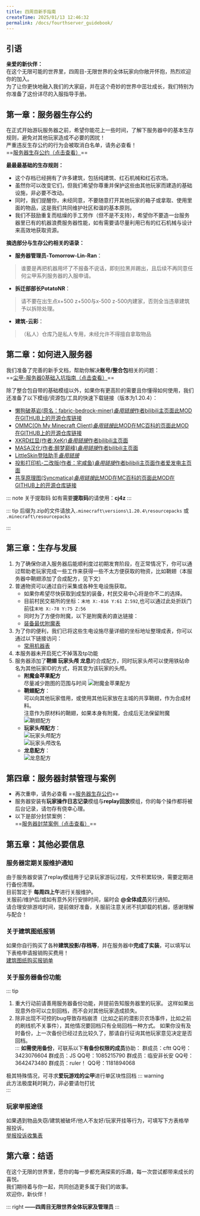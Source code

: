 ```yaml
---
title: 四周目新手指南
createTime: 2025/01/13 12:46:32
permalink: /docs/fourthserver_guidebook/
---
```


## 引语

**亲爱的新伙伴：**  
在这个无限可能的世界里，四周目-无限世界的全体玩家向你敞开怀抱，热烈欢迎你的加入。  
为了让你更快地融入我们的大家庭，并在这个奇妙的世界中茁壮成长，我们特别为你准备了这份详尽的入服指导手册。

## **第一章：服务器生存公约**

在正式开始游玩服务器之前，希望你能花上一些时间，了解下服务器中的基本生存规则，避免对其他玩家造成不必要的困扰！  
严重违反生存公约的行为会被取消白名单，请务必查看！  
==[服务器生存公约（点击查看）](./02服务器生存公约.md)==

**最最最基础的生存规则：**

- 这个存档已经拥有了许多建筑，包括纯建筑、红石机械和红石农场。  
- 虽然你可以改变它们，但我们希望你尊重并保护这些由其他玩家而建造的基础设施，非必要不改动。  
- 同时，我们提醒你，未经同意，不要随意打开其他玩家的箱子或拿取、使用里面的物品，这是我们共同维护社区和谐的基本原则。  
- 我们不鼓励重复而枯燥的手工劳作（但不是不支持），希望你不要造一台服务器里已有的机器浪费服务器性能，如有需要请尽量利用已有的红石机械与设计来高效地获取资源。

**摘选部分与生存公约相关的语录：**

- **服务器管理员-Tomorrow-Lin-Ran**：

>谁要是再把机器用坏了不报备不说话，即刻拉黑并踢出，且后续不再同意任何尘甲系列服务器的入服申请。

- **拆迁部部长PotatoNR**：

>请不要在出生点x+500 z+500与x-500 z-500内建家，否则全当违章建筑予以拆除处理。

- **建筑-云彩**：

>（私人）仓库乃是私人专用，未经允许不得擅自拿取物品

## **第二章：如何进入服务器**

我们准备了完善的新手文档，帮助你解决**账号/整合包**相关的问题：  
==[尘甲-服务器0基础入坑指南（点击查看）](../尘甲-服务器0基础入坑指南.md)==

除了整合包自带的基础模组以外，如果你有更高阶的需要且你懂得如何使用，我们还准备了以下模组/资源包/工具的快速下载链接（版本为1.20.4）：

- [懒狗破基岩(原名：fabric-bedrock-miner)](https://pan.linran.moe/s/x5Cb/CJ4Z)[*备用链接*](https://wwjj.lanzn.com/i4zKg2f2rpxa)[作者bilibili主页面](https://space.bilibili.com/397105271)[此MOD在GITHUB上的开源仓库链接](https://github.com/bunnyi116/fabric-bedrock-miner?tab=readme-ov-file)
- [OMMC(Oh My Minecraft Client)](https://pan.linran.moe/s/04s5/CJ4Z)[*备用链接*](https://wwjj.lanzn.com/iYEjY2epimqd)[此MOD在MC百科的页面](https://www.mcmod.cn/class/4189.html)[此MOD在GITHUB上的开源仓库链接](https://github.com/SkyDynamic/oh-my-minecraft-client)
- [XKRD红显(作者:XeKr)](https://pan.linran.moe/s/dQup/CJ4Z)[*备用链接*](https://wwjj.lanzn.com/izXmJ2f2qltg)[作者bilibili主页面](https://space.bilibili.com/5930630)
- [MASA汉化(作者:醉梦巅峰)](https://pan.linran.moe/s/6QS5/CJ4Z)[*备用链接*](https://wwjj.lanzn.com/iG1sa2epimsf)[作者bilibili主页面](https://space.bilibili.com/13205801)
- [LittleSkin登陆助手](https://pan.linran.moe/s/gkfg/CJ4Z)[*备用链接*](https://wwjj.lanzn.com/iWxho2episoh)  
- [投影打印机-二改版(作者：宅咸鱼)](https://pan.linran.moe/s/odim/CJ4Z)[*备用链接*](https://wwjj.lanzouu.com/iDx3P31ndf3e)[作者bilibili主页面](https://space.bilibili.com/31545812)[作者爱发电主页面](https://afdian.com/a/zhaixianyu_001)
- [共享原理图(Syncmatica)](https://pan.linran.moe/s/aVI8/CJ4Z)[*备用链接*](https://wwjj.lanzn.com/iU83y2nsovih)[此MOD在MC百科的页面](https://www.mcmod.cn/class/6842.html)[此MOD在GITHUB上的开源仓库链接](https://github.com/End-Tech/syncmatica)

::: note 关于提取码
如有需要**提取码**的请使用：**cj4z**
:::

::: tip
后缀为.zip的文件请放入`.minecraft\versions\1.20.4\resourcepacks` 或 `.minecraft\resourcepacks`  

:::

## **第三章：生存与发展**

1. 为了确保你进入服务器后能顺利度过初期发育阶段，在正常情况下，你可以通过帮助老玩家完成一些工作来获得一些不太方便获取的物资，比如鞘翅（本服务器中鞘翅添加了合成配方，见下文）
2. 普通物资可以通过自行采集或各种生电设施获取。
    - 如果你希望尽快获取到成型的装备，村民交易中心将是你不二的选择。
    - 目前村民交易所的坐标：`末地 X:-816 Y:61 Z:592`,也可以通过此处折跃门前往`末地 X:-78 Y:75 Z:56`
    - 同时为了方便你附魔，以下是附魔表的直达链接：
    - [装备最优附魔表](./03装备最优附魔表.md)
3. 为了你的便利，我们已将这些生电设施尽量详细的坐标地址整理成表，你可以通过以下链接访问：
    - [常用机器表](./常用机器坐标.md)
4. 本服务器未开启死亡不掉落及tp功能
5. 服务器添加了**鞘翅 玩家头颅 龙息**的合成配方，同时玩家头颅可以使用铁砧命名为其他玩家ID的方式，将其变为该玩家的头颅。
    - **附魔金苹果配方**  
         尽量减少跑图的范围与时间
         ![附魔金苹果配方](/img/03公益服务器/四周目/01四周目新手指南/附魔金苹果.png)
    - **鞘翅配方**：  
         可以向其他玩家借用，或使用其他玩家放在主城的共享鞘翅，作为合成材料。  
         注意作为原材料的鞘翅，如果本身有附魔，合成后无法保留附魔  
         ![鞘翅配方](/img/03公益服务器/四周目/01四周目新手指南/鞘翅.png)
    - **玩家头颅配方**：  
         ![玩家头颅配方](/img/03公益服务器/四周目/01四周目新手指南/头颅_1.png)  
         ![玩家头颅改名](/img/03公益服务器/四周目/01四周目新手指南/头颅_2.png)
    - **龙息配方**：  
         ![龙息配方](/img/03公益服务器/四周目/01四周目新手指南/龙息.png)
  
## **第四章：服务器封禁管理与案例**

- 再次重申，请务必查看 ==[服务器生存公约](./02服务器生存公约.md)==  
- 服务器安装有**玩家操作日志记录**模组与**replay回放**模组，你的每个操作都将被后台记录，请勿存有侥幸心理。
- 以下是部分封禁案例：  
==[服务器封禁案例（点击查看）](./服务器封禁案例/索引.md)==

## **第五章：其他必要信息**  

### **服务器定期关服维护通知**

由于服务器安装了replay模组用于记录玩家游玩过程，文件积累较快，需要定期进行备份清理。  
目前暂定于 **每周四上午**进行关服维护。  
关服前/维护后/或如有意外另行安排时间，届时会 **@全体成员**另行通知。  
请合理安排游戏时间，提前做好准备，关服前注意关闭不抗卸载的机器，感谢理解与配合！  

### **关于建筑图纸报销**

如果你自行购买了各种**建筑投影/存档等**，并在服务器中**完成了实装**，可以填写以下表格申请报销购买费用！  
[建筑图纸购买报销单](https://docs.qq.com/form/page/DVkNSTUNiTE1GTHdH)  

### **关于服务器备份功能**

::: tip

1. 重大行动前请善用服务器备份功能，并提前告知服务器里的玩家。
这样如果出现意外你可以立刻回档，而不会对其他玩家造成损失。
2. 除非出现不可控的bug导致存档崩溃（比如之前的潜影贝农场事件，比如之前的刷线机不关事件），其他情况要回档只有全局回档一种方式。
如果你没有及时备份，上一次备份已经过去比较久了，那请自行征询其他玩家意见决定是否回档。  
:::
**如需使用备份**，可联系以下**有备份权限的成员**协助：
群成员：cftt QQ号：3423076604
群成员：JS QQ号：1085215790
群成员：临安非长安 QQ号：3642473480
群成员：ruler！ QQ号：1181894068  

极其特殊情况，可寻求**爱玩游戏的尘甲**进行单区块性回档
::: warning  
此方法极度耗时耗力，非必要请勿打扰  
:::

### **玩家举报途径**  

如果遇到物品失窃/建筑被破坏/他人不友好/玩家开挂等行为，可填写下方表格举报投诉。  
[举报投诉收集表](https://docs.qq.com/form/page/DVm95VXdIdVhVQ3pQ)

## **第六章：结语**

在这个无限的世界里，愿你的每一步都充满探索的乐趣，每一次尝试都带来成长的喜悦。  
我们期待着与你一起，共同创造更多属于我们的故事。  
欢迎你，新伙伴！

::: right
**——四周目无限世界全体玩家及管理员**
:::

